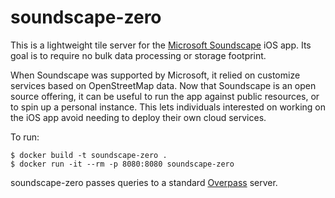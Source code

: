 # soundscape-zero

This is a lightweight tile server for the
[Microsoft Soundscape](https://github.com/microsoft/soundscape/) iOS app.
Its goal is to require no bulk data processing or storage footprint.

When Soundscape was supported by Microsoft, it relied on customize services
based on OpenStreetMap data. Now that Soundscape is an open source offering,
it can be useful to run the app against public resources, or to spin up a
personal instance. This lets individuals interested on working on the iOS
app avoid needing to deploy their own cloud services.

To run:
```
$ docker build -t soundscape-zero .
$ docker run -it --rm -p 8080:8080 soundscape-zero
```

soundscape-zero passes queries to a standard
[Overpass](https://wiki.openstreetmap.org/wiki/Overpass_API) server.
